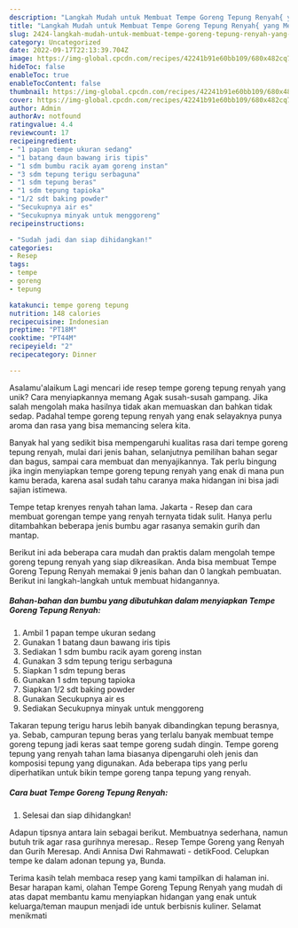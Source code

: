```yaml
---
description: "Langkah Mudah untuk Membuat Tempe Goreng Tepung Renyah{ yang Menggugah Selera"
title: "Langkah Mudah untuk Membuat Tempe Goreng Tepung Renyah{ yang Menggugah Selera"
slug: 2424-langkah-mudah-untuk-membuat-tempe-goreng-tepung-renyah-yang-menggugah-selera
category: Uncategorized
date: 2022-09-17T22:13:39.704Z
image: https://img-global.cpcdn.com/recipes/42241b91e60bb109/680x482cq70/tempe-goreng-tepung-renyah-foto-resep-utama.jpg
hideToc: false
enableToc: true
enableTocContent: false
thumbnail: https://img-global.cpcdn.com/recipes/42241b91e60bb109/680x482cq70/tempe-goreng-tepung-renyah-foto-resep-utama.jpg
cover: https://img-global.cpcdn.com/recipes/42241b91e60bb109/680x482cq70/tempe-goreng-tepung-renyah-foto-resep-utama.jpg
author: Admin
authorAv: notfound
ratingvalue: 4.4
reviewcount: 17
recipeingredient:
- "1 papan tempe ukuran sedang"
- "1 batang daun bawang iris tipis"
- "1 sdm bumbu racik ayam goreng instan"
- "3 sdm tepung terigu serbaguna"
- "1 sdm tepung beras"
- "1 sdm tepung tapioka"
- "1/2 sdt baking powder"
- "Secukupnya air es"
- "Secukupnya minyak untuk menggoreng"
recipeinstructions:

- "Sudah jadi dan siap dihidangkan!"
categories:
- Resep
tags:
- tempe
- goreng
- tepung

katakunci: tempe goreng tepung 
nutrition: 148 calories
recipecuisine: Indonesian
preptime: "PT18M"
cooktime: "PT44M"
recipeyield: "2"
recipecategory: Dinner

---
```



Asalamu'alaikum Lagi mencari ide resep tempe goreng tepung renyah yang unik? Cara menyiapkannya memang Agak susah-susah gampang. Jika salah mengolah maka hasilnya tidak akan memuaskan dan bahkan tidak sedap. Padahal tempe goreng tepung renyah yang enak selayaknya punya aroma dan rasa yang bisa memancing selera kita.


Banyak hal yang sedikit bisa mempengaruhi kualitas rasa dari tempe goreng tepung renyah, mulai dari jenis bahan, selanjutnya pemilihan bahan segar dan bagus, sampai cara membuat dan menyajikannya. Tak perlu bingung jika ingin menyiapkan tempe goreng tepung renyah yang enak di mana pun kamu berada, karena asal sudah tahu caranya maka hidangan ini bisa jadi sajian istimewa.

Tempe tetap krenyes renyah tahan lama. Jakarta - Resep dan cara membuat gorengan tempe yang renyah ternyata tidak sulit. Hanya perlu ditambahkan beberapa jenis bumbu agar rasanya semakin gurih dan mantap.


Berikut ini ada beberapa cara mudah dan praktis dalam mengolah tempe goreng tepung renyah yang siap dikreasikan. Anda bisa membuat Tempe Goreng Tepung Renyah memakai 9 jenis bahan dan 0 langkah pembuatan. Berikut ini langkah-langkah untuk membuat hidangannya.

<!--inarticleads1-->

##### Bahan-bahan dan bumbu yang dibutuhkan dalam menyiapkan Tempe Goreng Tepung Renyah:

1. Ambil 1 papan tempe ukuran sedang
1. Gunakan 1 batang daun bawang iris tipis
1. Sediakan 1 sdm bumbu racik ayam goreng instan
1. Gunakan 3 sdm tepung terigu serbaguna
1. Siapkan 1 sdm tepung beras
1. Gunakan 1 sdm tepung tapioka
1. Siapkan 1/2 sdt baking powder
1. Gunakan Secukupnya air es
1. Sediakan Secukupnya minyak untuk menggoreng


Takaran tepung terigu harus lebih banyak dibandingkan tepung berasnya, ya. Sebab, campuran tepung beras yang terlalu banyak membuat tempe goreng tepung jadi keras saat tempe goreng sudah dingin. Tempe goreng tepung yang renyah tahan lama biasanya dipengaruhi oleh jenis dan komposisi tepung yang digunakan. Ada beberapa tips yang perlu diperhatikan untuk bikin tempe goreng tanpa tepung yang renyah. 

<!--inarticleads2-->

##### Cara buat Tempe Goreng Tepung Renyah:


1. Selesai dan siap dihidangkan!

Adapun tipsnya antara lain sebagai berikut. Membuatnya sederhana, namun butuh trik agar rasa gurihnya meresap.. Resep Tempe Goreng yang Renyah dan Gurih Meresap. Andi Annisa Dwi Rahmawati - detikFood. Celupkan tempe ke dalam adonan tepung ya, Bunda. 

Terima kasih telah membaca resep yang kami tampilkan di halaman ini. Besar harapan kami, olahan Tempe Goreng Tepung Renyah yang mudah di atas dapat membantu kamu menyiapkan hidangan yang enak untuk keluarga/teman maupun menjadi ide untuk berbisnis kuliner. Selamat menikmati
